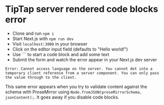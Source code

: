 # TipTap server rendered code blocks error

* Clone and run `npm i`
* Start  Next.js with `npm run dev`
* Visit `localhost:3000` in your browser
* Click on the editor input field (defaults to "Hello world!")
* Use ``` to start a code block and add some text
* Submit the form and watch the error appear in your Next.js dev server

```
Error: Cannot access language on the server. You cannot dot into a temporary client reference from a server component. You can only pass the value through to the client.
```

This same error appears when you try to validate content against the schema with ProseMirror using `Node.fromJSON(proseMirrorSchema, jsonContent);`. It goes away if you disable code blocks.